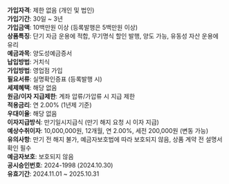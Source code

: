 **가입자격**: 제한 없음 (개인 및 법인)  
**가입기간**: 30일 ~ 3년  
**가입금액**: 10백만원 이상 (등록발행은 5백만원 이상)  
**상품특징**: 단기 자금 운용에 적합, 무기명식 할인 발행, 양도 가능, 유동성 자산 운용에 유리  
**예금과목**: 양도성예금증서  
**납입방법**: 거치식  
**가입방법**: 영업점 가입  
**필요서류**: 실명확인증표 (등록발행 시)  
**세제혜택**: 해당 없음  
**원금/이자 지급제한**: 계좌 압류/가압류 시 지급 제한  
**적용금리**: 연 2.00% (1년제 기준)  
**우대이율**: 해당 없음  
**이자지급방식**: 만기일시지급식 (만기 해지 요청 시 이자 지급)  
**예상수취이자**: 10,000,000원, 12개월, 연 2.00%, 세전 200,000원 (변동 가능)  
**유의사항**: 만기 전 해지 불가, 예금자보호법에 따라 보호되지 않음, 상품 계약 전 설명서 확인 필수  
**예금자보호**: 보호되지 않음  
**공시승인번호**: 2024-1998 (2024.10.30)  
**유효기간**: 2024.11.01 ~ 2025.10.31  